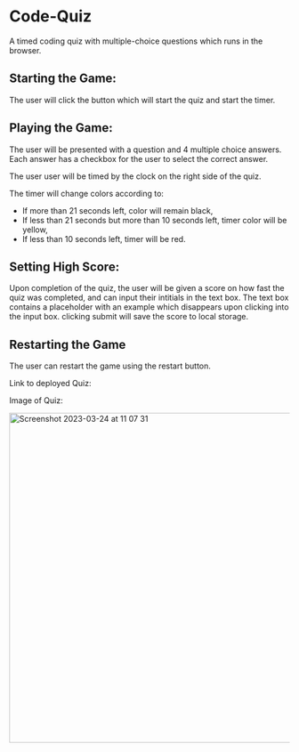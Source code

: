 # Code-Quiz
A timed coding quiz with multiple-choice questions which runs in the browser.

## Starting the Game:

The user will click the button which will start the quiz and start the timer.

## Playing the Game:

The user will be presented with a question and 4 multiple choice answers. Each answer has a checkbox for the user to select the correct answer.

The user user will be timed by the clock on the right side of the quiz. 

The timer will change colors according to:

 - If more than 21 seconds left, color will remain black,
 - If less than 21 seconds but more than 10 seconds left, timer color will be yellow,
 - If less than 10 seconds left, timer will be red.
 
 ## Setting High Score:
 
 Upon completion of the quiz, the user will be given a score on how fast the quiz was completed, and can input their intitials in the text box. The text box contains a placeholder with an example which disappears upon clicking into the input box. clicking submit will save the score to local storage. 
 
 ## Restarting the Game
 
 The user can restart the game using the restart button. 
 
 Link to deployed Quiz:
 
 Image of Quiz:
 
 <img width="593" alt="Screenshot 2023-03-24 at 11 07 31" src="https://user-images.githubusercontent.com/109441410/227504949-09642d15-4121-4f05-bc34-d68feef23422.png">
 
 
